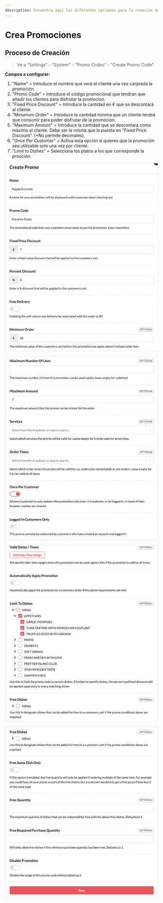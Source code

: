 ```yaml
---
description: Encuentra aquí las diferentes opciones para la creación de tus promociones.
---
```


# Crea Promociones

## Proceso de Creación

> Ve a "Settings" - "System" - "Promo Codes" - "Create Promo Code".

**Campos a configurar:**

1. "Name" = Introduce el nombre que verá el cliente una vez canjeada la promoción.
2. "Promo Code" = Introduce el código promocional que tendrán que añadir los clientes para disfrutar la promocion.
3. "Fixed Price Discount" = Introduce la cantidad en € que se descontará al cliente.
4. "Minumum Order" = Introduce la cantidad mínima que un cliente tendrá que consumir para poder disfrutar de la promocion.
5. "Maximum Amount" = Introduce la cantidad que se descontará como máximo al cliente. Debe ser la misma que la puesta en "Fixed Price Discount". (\*No permite decimales).
6. "Once Per Customer" = Activa esta opción si quieres que la promoción sea utilizable solo una vez por cliente.
7. "Limit to Dishes" = Selecciona los platos a los que corresponde la prooción.

![](<../../.gitbook/assets/image (91).png>)

![](<../../.gitbook/assets/image (89).png>)

![](<../../.gitbook/assets/image (90).png>)

![](<../../.gitbook/assets/image (88).png>)

